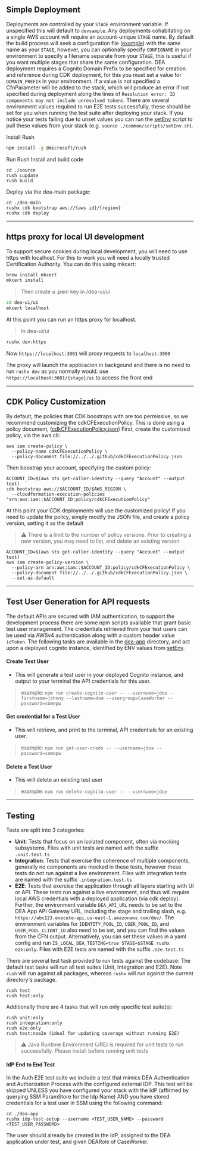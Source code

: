 ## Simple Deployment

Deployments are controlled by your `STAGE` environment variable. If unspecified this will default to `devsample`.
Any deployments cohabitating on a single AWS account will require an account-unique `STAGE` name.
By default the build process will seek a configuration file ([example](/source/common/config/devsample.json)) with the same name as your `STAGE`, however, you can optionally specify `CONFIGNAME` in your environment to specify a filename separate from your `STAGE`, this is useful if you want multiple stages that share the same configuration.
DEA deployment requires a Cognito Domain Prefix to be specified for creation and reference during CDK deployment, for this you must set a value for `DOMAIN_PREFIX` in your environment. If a value is not specified a CfnParameter will be added to the stack, which will produce an error if not specified during deployment along the lines of `Resolution error: ID components may not include unresolved tokens`.
There are several environment values required to run E2E tests successfully, these should be set for you when running the test suite after deploying your stack. If you notice your tests failing due to unset values you can run the [setEnv](/source/common/scripts/setEnv.sh) script to pull these values from your stack (e.g. `source ./common/scripts/setEnv.sh`).

Install Rush 


```sh
npm install -g @microsoft/rush
```

Run Rush Install and build code

```
cd ./source
rush cupdate
rush build
```
Deploy via the dea-main package:
```
cd ./dea-main
rushx cdk bootstrap aws://{aws id}/{region}
rushx cdk deploy
```
---
## https proxy for local UI development
To support secure cookies during local development, you will need to use https with localhost. For this to work you will need a locally trusted Certification Authority. You can do this using mkcert:

```sh
brew install mkcert
mkcert install
```

> Then create a .pem key in /dea-ui/ui

```sh
cd dea-ui/ui
mkcert localhost
```

At this point you can run an https proxy for localhost.

> In dea-ui/ui

```sh
rushx dev:https
```

Now `https://localhost:3001` will proxy requests to `localhost:3000`

The proxy will launch the applicacion in backgound and there is no need to run `rushx dev` as you normally would. use `https://localhost:3001/{stage}/ui` to access the front end

---
## CDK Policy Customization
By default, the policies that CDK boostraps with are too permissive, so we recommend customizing the cdkCFExecutionPolicy. This is done using a policy document, ([cdkCFExecutionPolicy.json](.github/cdkCFExecutionPolicy.json))
First, create the customized policy, via the aws cli:
```
aws iam create-policy \
  --policy-name cdkCFExecutionPolicy \
  --policy-document file://../../.github/cdkCFExecutionPolicy.json
```
Then boostrap your account, specifying the custom policy:
```
ACCOUNT_ID=$(aws sts get-caller-identity --query "Account" --output text)
cdk bootstrap aws://$ACCOUNT_ID/$AWS_REGION \
  --cloudformation-execution-policies "arn:aws:iam::$ACCOUNT_ID:policy/cdkCFExecutionPolicy"
```
At this point your CDK deployments will use the customized policy!
If you need to update the policy, simply modify the JSON file, and create a policy version, setting it as the default 
> :warning: There is a limit to the number of policy versions.
> Prior to creating a new version, you may need to list, and delete an existing version
```
ACCOUNT_ID=$(aws sts get-caller-identity --query "Account" --output text)
aws iam create-policy-version \
  --policy-arn arn:aws:iam::$ACCOUNT_ID:policy/cdkCFExecutionPolicy \
  --policy-document file://../../.github/cdkCFExecutionPolicy.json \
  --set-as-default
```
---
## Test User Generation for API requests
The default APIs are secured with IAM authentication, to support the development process there are some npm scripts available that grant basic test user management. The credentials retrieved from your test users can be used via AWSv4 authentication along with a custom header value `idToken`.
The following tasks are available in the [dea-app](/source/dea-app/) directory, and act upon a deployed cognito instance, identified by ENV values from [setEnv](/source/common/scripts/setEnv.sh).
#### Create Test User
- This will generate a test user in your deployed Cognito instance, and output to your terminal the API credentials for this user.
> example:
`npm run create-cognito-user -- --username=jdoe --firstname=johnny --lastname=doe --usergroup=CaseWorker --password=somepw`
#### Get credential for a Test User
- This will retrieve, and print to the terminal, API credentials for an existing user. 
> example:
`npm run get-user-creds -- --username=jdoe --password=somepw`
#### Delete a Test User
- This will delete an existing test user
> example:
`npm run delete-cognito-user -- --username=jdoe`
---  
## Testing

Tests are split into 3 categories:

- **Unit**: Tests that focus on an isolated component, often via mocking subsystems. Files with unit tests are named with the suffix `.unit.test.ts`
- **Integration**: Tests that exercise the coherence of multiple components, generally no components are mocked in these tests, however these tests do not run against a live environment. Files with integration tests are named with the suffix `.integration.test.ts`
- **E2E**: Tests that exercise the application through all layers starting with UI or API. These tests run against a live environment, and thus will require local AWS credentials with a deployed application (via cdk deploy). Further, the environment variable `DEA_API_URL` needs to be set to the DEA App API Gateway URL, including the stage and trailing slash, e.g. `https://abc123.execute-api.us-east-1.amazonaws.com/dev/`. The environment variables for `IDENTITY_POOL_ID`, `USER_POOL_ID`, and `USER_POOL_CLIENT_ID` also need to be set, and you can find the values from the CFN output. Alternatively, you can set these values in a yaml config and run `IS_LOCAL_DEA_TESTING=true STAGE=$STAGE rushx e2e:only`. Files with E2E tests are named with the suffix `.e2e.test.ts`

There are several test task provided to run tests against the codebase:
The default test tasks will run all test suites (Unit, Integration and E2E). Note `rush` will run against all packages, whereas `rushx` will run against the current directory's package.
```
rush test
rush test:only
```
Additionally there are 4 tasks that will run only specific test suite(s):
```
rush unit:only
rush integration:only
rush e2e:only
rush test:noe2e (ideal for updating coverage without running E2E)
```
> :warning: Java Runtime Environment (JRE) is required for unit tests to run successfully. Please install before running unit tests  

#### IdP End to End Test
In the Auth E2E test suite we include a test that mimics DEA Authentication and Authorization Process with the configured external IDP. This test will be skipped UNLESS you have 
configured your stack with the IdP (affirmed by querying SSM ParamStore for the Idp Name) AND you have stored credentials for a test user in SSM using the following command:

```
cd ./dea-app
rushx idp-test-setup --username <TEST_USER_NAME> --password <TEST_USER_PASSWORD>
```

The user should already be created in the IdP, assigned to the DEA application under test, and given DEARole of CaseWorker.